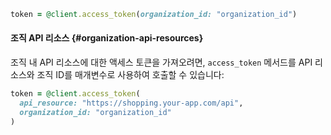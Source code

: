 ```ruby
token = @client.access_token(organization_id: "organization_id")
```

#### 조직 API 리소스 {#organization-api-resources}

조직 내 API 리소스에 대한 액세스 토큰을 가져오려면, `access_token` 메서드를 API 리소스와 조직 ID를 매개변수로 사용하여 호출할 수 있습니다:

```ruby
token = @client.access_token(
  api_resource: "https://shopping.your-app.com/api",
  organization_id: "organization_id"
)
```
